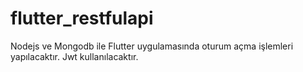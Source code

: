 # flutter_restfulapi

Nodejs ve Mongodb ile Flutter uygulamasında oturum açma işlemleri yapılacaktır. Jwt kullanılacaktır.